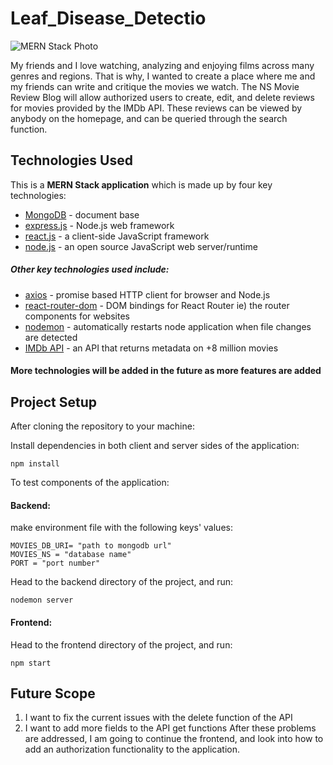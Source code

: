 # Leaf_Disease_Detectio

![MERN Stack Photo](https://www.mindinventory.com/blog/wp-content/uploads/2021/06/mern-stack.png)

My friends and I love watching, analyzing and enjoying films across many genres and regions. That is why, I wanted
to create a place where me and my friends can write and critique the movies we watch. The NS Movie Review Blog
will allow authorized users to create, edit, and delete reviews for movies provided by the IMDb API. These reviews can be
viewed by anybody on the homepage, and can be queried through the search function.

## Technologies Used
This is a **MERN Stack application** which is made up by four key technologies:

* [MongoDB](https://docs.mongodb.com/) - document base
* [express.js](https://expressjs.com/) - Node.js web framework
* [react.js](https://reactjs.org/) - a client-side JavaScript framework
* [node.js](https://nodejs.org/en/docs/) - an open source JavaScript web server/runtime


##### Other key technologies used include:

* [axios](https://www.npmjs.com/package/axios) - promise based HTTP client for browser and Node.js
* [react-router-dom](https://www.npmjs.com/package/react-router-dom) - DOM bindings for React Router ie) the router components for websites
* [nodemon](https://www.npmjs.com/package/nodemon) - automatically restarts node application when file changes are detected
* [IMDb API](https://developer.imdb.com/) - an API that returns metadata on +8 million movies


#### More technologies will be added in the future as more features are added

## Project Setup
After cloning the repository to your machine:

Install dependencies in both client and server sides of the application:

`npm install`

To test components of the application:

#### Backend:

make environment file with the following keys' values:
```
MOVIES_DB_URI= "path to mongodb url"
MOVIES_NS = "database name"
PORT = "port number"
```
Head to the backend directory of the project, and run:

`nodemon server`

#### Frontend:

Head to the frontend directory of the project, and run:

`npm start`

## Future Scope
1. I want to fix the current issues with the delete function of the API
2. I want to add more fields to the API get functions
After these problems are addressed, I am going to continue the frontend, and look into how to add an authorization functionality to the application.
